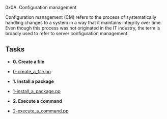 0x0A. Configuration management


Configuration management (CM) refers to the process of systematically handling changes to a system in a way that it maintains integrity over time. Even though this process was not originated in the IT industry, the term is broadly used to refer to server configuration management.


## Tasks

* **0. Create a file**
 * [0-create_a_file.pp](./0-create_a_file.pp)


* **1. Install a package**
 * [1-install_a_package.pp](./1-install_a_package.pp)


* **2. Execute a command**
 * [2-execute_a_command.pp](./2-execute_a_command.pp)
